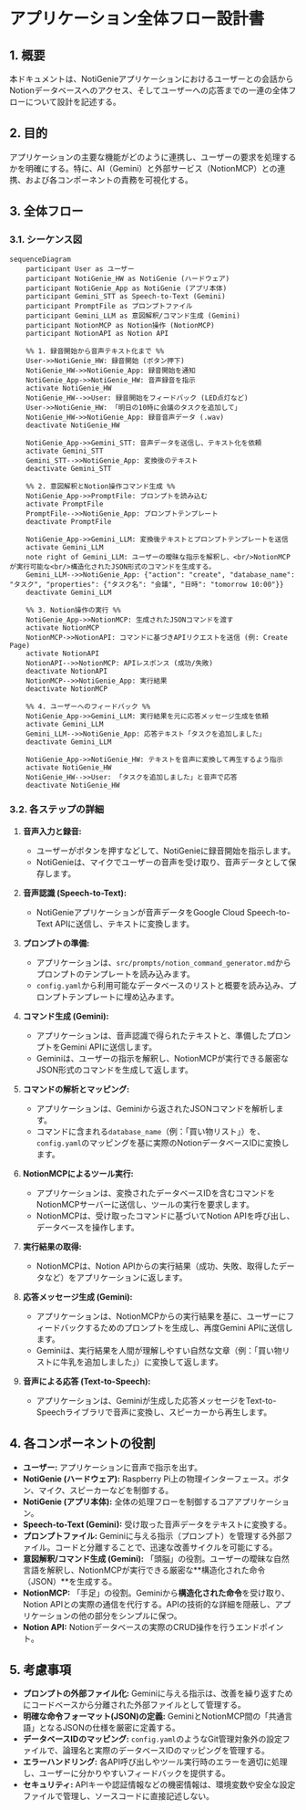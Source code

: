 # アプリケーション全体フロー設計書

## 1. 概要

本ドキュメントは、NotiGenieアプリケーションにおけるユーザーとの会話からNotionデータベースへのアクセス、そしてユーザーへの応答までの一連の全体フローについて設計を記述する。

## 2. 目的

アプリケーションの主要な機能がどのように連携し、ユーザーの要求を処理するかを明確にする。特に、AI（Gemini）と外部サービス（NotionMCP）との連携、および各コンポーネントの責務を可視化する。

## 3. 全体フロー

### 3.1. シーケンス図

```mermaid
sequenceDiagram
    participant User as ユーザー
    participant NotiGenie_HW as NotiGenie (ハードウェア)
    participant NotiGenie_App as NotiGenie (アプリ本体)
    participant Gemini_STT as Speech-to-Text (Gemini)
    participant PromptFile as プロンプトファイル
    participant Gemini_LLM as 意図解釈/コマンド生成 (Gemini)
    participant NotionMCP as Notion操作 (NotionMCP)
    participant NotionAPI as Notion API

    %% 1. 録音開始から音声テキスト化まで %%
    User->>NotiGenie_HW: 録音開始 (ボタン押下)
    NotiGenie_HW->>NotiGenie_App: 録音開始を通知
    NotiGenie_App->>NotiGenie_HW: 音声録音を指示
    activate NotiGenie_HW
    NotiGenie_HW-->>User: 録音開始をフィードバック (LED点灯など)
    User->>NotiGenie_HW: 「明日の10時に会議のタスクを追加して」
    NotiGenie_HW->>NotiGenie_App: 録音音声データ (.wav)
    deactivate NotiGenie_HW

    NotiGenie_App->>Gemini_STT: 音声データを送信し、テキスト化を依頼
    activate Gemini_STT
    Gemini_STT-->>NotiGenie_App: 変換後のテキスト
    deactivate Gemini_STT

    %% 2. 意図解釈とNotion操作コマンド生成 %%
    NotiGenie_App->>PromptFile: プロンプトを読み込む
    activate PromptFile
    PromptFile-->>NotiGenie_App: プロンプトテンプレート
    deactivate PromptFile

    NotiGenie_App->>Gemini_LLM: 変換後テキストとプロンプトテンプレートを送信
    activate Gemini_LLM
    note right of Gemini_LLM: ユーザーの曖昧な指示を解釈し、<br/>NotionMCPが実行可能な<br/>構造化されたJSON形式のコマンドを生成する。
    Gemini_LLM-->>NotiGenie_App: {"action": "create", "database_name": "タスク", "properties": {"タスク名": "会議", "日時": "tomorrow 10:00"}}
    deactivate Gemini_LLM

    %% 3. Notion操作の実行 %%
    NotiGenie_App->>NotionMCP: 生成されたJSONコマンドを渡す
    activate NotionMCP
    NotionMCP->>NotionAPI: コマンドに基づきAPIリクエストを送信 (例: Create Page)
    activate NotionAPI
    NotionAPI-->>NotionMCP: APIレスポンス (成功/失敗)
    deactivate NotionAPI
    NotionMCP-->>NotiGenie_App: 実行結果
    deactivate NotionMCP

    %% 4. ユーザーへのフィードバック %%
    NotiGenie_App->>Gemini_LLM: 実行結果を元に応答メッセージ生成を依頼
    activate Gemini_LLM
    Gemini_LLM-->>NotiGenie_App: 応答テキスト「タスクを追加しました」
    deactivate Gemini_LLM

    NotiGenie_App->>NotiGenie_HW: テキストを音声に変換して再生するよう指示
    activate NotiGenie_HW
    NotiGenie_HW-->>User: 「タスクを追加しました」と音声で応答
    deactivate NotiGenie_HW
```

### 3.2. 各ステップの詳細

1.  **音声入力と録音:**
    -   ユーザーがボタンを押すなどして、NotiGenieに録音開始を指示します。
    -   NotiGenieは、マイクでユーザーの音声を受け取り、音声データとして保存します。

2.  **音声認識 (Speech-to-Text):**
    -   NotiGenieアプリケーションが音声データをGoogle Cloud Speech-to-Text APIに送信し、テキストに変換します。

3.  **プロンプトの準備:**
    -   アプリケーションは、`src/prompts/notion_command_generator.md`からプロンプトのテンプレートを読み込みます。
    -   `config.yaml`から利用可能なデータベースのリストと概要を読み込み、プロンプトテンプレートに埋め込みます。

4.  **コマンド生成 (Gemini):**
    -   アプリケーションは、音声認識で得られたテキストと、準備したプロンプトをGemini APIに送信します。
    -   Geminiは、ユーザーの指示を解釈し、NotionMCPが実行できる厳密なJSON形式のコマンドを生成して返します。

5.  **コマンドの解析とマッピング:**
    -   アプリケーションは、Geminiから返されたJSONコマンドを解析します。
    -   コマンドに含まれる`database_name`（例：「買い物リスト」）を、`config.yaml`のマッピングを基に実際のNotionデータベースIDに変換します。

6.  **NotionMCPによるツール実行:**
    -   アプリケーションは、変換されたデータベースIDを含むコマンドをNotionMCPサーバーに送信し、ツールの実行を要求します。
    -   NotionMCPは、受け取ったコマンドに基づいてNotion APIを呼び出し、データベースを操作します。

7.  **実行結果の取得:**
    -   NotionMCPは、Notion APIからの実行結果（成功、失敗、取得したデータなど）をアプリケーションに返します。

8.  **応答メッセージ生成 (Gemini):**
    -   アプリケーションは、NotionMCPからの実行結果を基に、ユーザーにフィードバックするためのプロンプトを生成し、再度Gemini APIに送信します。
    -   Geminiは、実行結果を人間が理解しやすい自然な文章（例：「買い物リストに牛乳を追加しました」）に変換して返します。

9.  **音声による応答 (Text-to-Speech):**
    -   アプリケーションは、Geminiが生成した応答メッセージをText-to-Speechライブラリで音声に変換し、スピーカーから再生します。

## 4. 各コンポーネントの役割

-   **ユーザー:** アプリケーションに音声で指示を出す。
-   **NotiGenie (ハードウェア):** Raspberry Pi上の物理インターフェース。ボタン、マイク、スピーカーなどを制御する。
-   **NotiGenie (アプリ本体):** 全体の処理フローを制御するコアアプリケーション。
-   **Speech-to-Text (Gemini):** 受け取った音声データをテキストに変換する。
-   **プロンプトファイル:** Geminiに与える指示（プロンプト）を管理する外部ファイル。コードと分離することで、迅速な改善サイクルを可能にする。
-   **意図解釈/コマンド生成 (Gemini):** 「頭脳」の役割。ユーザーの曖昧な自然言語を解釈し、NotionMCPが実行できる厳密な**構造化された命令（JSON）**を生成する。
-   **NotionMCP:** 「手足」の役割。Geminiから**構造化された命令**を受け取り、Notion APIとの実際の通信を代行する。APIの技術的な詳細を隠蔽し、アプリケーションの他の部分をシンプルに保つ。
-   **Notion API:** Notionデータベースの実際のCRUD操作を行うエンドポイント。

## 5. 考慮事項

-   **プロンプトの外部ファイル化:** Geminiに与える指示は、改善を繰り返すためにコードベースから分離された外部ファイルとして管理する。
-   **明確な命令フォーマット(JSON)の定義:** GeminiとNotionMCP間の「共通言語」となるJSONの仕様を厳密に定義する。
-   **データベースIDのマッピング:** `config.yaml`のようなGit管理対象外の設定ファイルで、論理名と実際のデータベースIDのマッピングを管理する。
-   **エラーハンドリング:** 各API呼び出しやツール実行時のエラーを適切に処理し、ユーザーに分かりやすいフィードバックを提供する。
-   **セキュリティ:** APIキーや認証情報などの機密情報は、環境変数や安全な設定ファイルで管理し、ソースコードに直接記述しない。